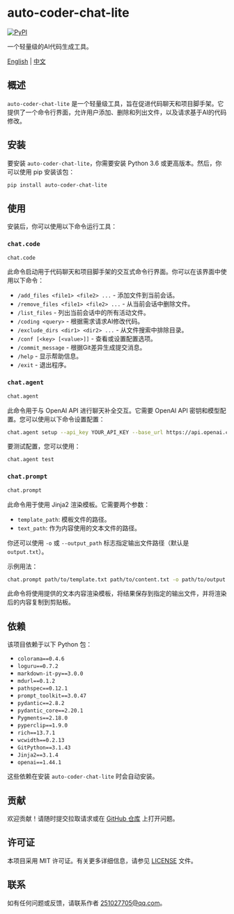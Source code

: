 # auto-coder-chat-lite

[![PyPI](https://img.shields.io/pypi/v/auto-coder-chat-lite.svg)](https://pypi.org/project/auto-coder-chat-lite/)

一个轻量级的AI代码生成工具。

[English](./README.md) | [中文](./readme-cn.md)

## 概述

`auto-coder-chat-lite` 是一个轻量级工具，旨在促进代码聊天和项目脚手架。它提供了一个命令行界面，允许用户添加、删除和列出文件，以及请求基于AI的代码修改。

## 安装

要安装 `auto-coder-chat-lite`，你需要安装 Python 3.6 或更高版本。然后，你可以使用 pip 安装该包：

```bash
pip install auto-coder-chat-lite
```

## 使用

安装后，你可以使用以下命令运行工具：

### `chat.code`

```bash
chat.code
```

此命令启动用于代码聊天和项目脚手架的交互式命令行界面。你可以在该界面中使用以下命令：

- `/add_files <file1> <file2> ...` - 添加文件到当前会话。
- `/remove_files <file1> <file2> ...` - 从当前会话中删除文件。
- `/list_files` - 列出当前会话中的所有活动文件。
- `/coding <query>` - 根据需求请求AI修改代码。
- `/exclude_dirs <dir1> <dir2> ...` - 从文件搜索中排除目录。
- `/conf [<key> [<value>]]` - 查看或设置配置选项。
- `/commit_message` - 根据Git差异生成提交消息。
- `/help` - 显示帮助信息。
- `/exit` - 退出程序。

### `chat.agent`

```bash
chat.agent
```

此命令用于与 OpenAI API 进行聊天补全交互。它需要 OpenAI API 密钥和模型配置。您可以使用以下命令设置配置：

```bash
chat.agent setup --api_key YOUR_API_KEY --base_url https://api.openai.com/v1 --model gpt-3.5-turbo
```

要测试配置，您可以使用：

```bash
chat.agent test
```

### `chat.prompt`

```bash
chat.prompt
```

此命令用于使用 Jinja2 渲染模板。它需要两个参数：

- `template_path`: 模板文件的路径。
- `text_path`: 作为内容使用的文本文件的路径。

你还可以使用 `-o` 或 `--output_path` 标志指定输出文件路径（默认是 `output.txt`）。

示例用法：

```bash
chat.prompt path/to/template.txt path/to/content.txt -o path/to/output.txt
```

此命令将使用提供的文本内容渲染模板，将结果保存到指定的输出文件，并将渲染后的内容复制到剪贴板。

## 依赖

该项目依赖于以下 Python 包：

- `colorama==0.4.6`
- `loguru==0.7.2`
- `markdown-it-py==3.0.0`
- `mdurl==0.1.2`
- `pathspec==0.12.1`
- `prompt_toolkit==3.0.47`
- `pydantic==2.8.2`
- `pydantic_core==2.20.1`
- `Pygments==2.18.0`
- `pyperclip==1.9.0`
- `rich==13.7.1`
- `wcwidth==0.2.13`
- `GitPython==3.1.43`
- `Jinja2==3.1.4`
- `openai==1.44.1`

这些依赖在安装 `auto-coder-chat-lite` 时会自动安装。

## 贡献

欢迎贡献！请随时提交拉取请求或在 [GitHub 仓库](https://github.com/zt8989/auto-coder-chat-lite) 上打开问题。

## 许可证

本项目采用 MIT 许可证。有关更多详细信息，请参见 [LICENSE](LICENSE) 文件。

## 联系

如有任何问题或反馈，请联系作者 [251027705@qq.com](mailto:251027705@qq.com)。